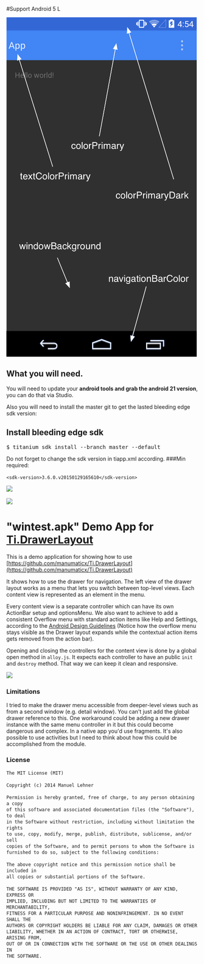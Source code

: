 #Support Android 5 L 

![](ThemeColors.png)

## What you will need.
You will need to update your **android tools and grab the android 21 version**, you can do that via Studio.

Also you will need to install the master git to get the lasted bleeding edge sdk version:
## Install bleeding edge sdk
<pre>$ titanium sdk install --branch master --default</pre>

Do not forget to change the sdk version in tiapp.xml according.
###Min required:

``<sdk-version>3.6.0.v20150129165610</sdk-version>``


![](https://s3.amazonaws.com/f.cl.ly/items/3G2h0B1H2c1h1D2b1x46/Image%202015-02-09%20at%202.46.15%20PM.png)

![](https://s3.amazonaws.com/f.cl.ly/items/2m3F211d0W3o2Z1N0Q47/Image%202015-02-09%20at%202.46.41%20PM.png)




# "wintest.apk" Demo App for [Ti.DrawerLayout](https://github.com/nuno/Ti.DrawerLayout-Demo-Alloy-App/blob/master/wintest.apk)

This is a demo application for showing how to use [https://github.com/manumaticx/Ti.DrawerLayout](https://github.com/manumaticx/Ti.DrawerLayout)

It shows how to use the drawer for navigation. The left view of the drawer layout works as a menu that lets you switch between top-level views. Each content view is represented as an element in the menu.

Every content view is a separate controller which can have its own ActionBar setup and optionsMenu. We also want to achieve to add a consistent Overflow menu with standard action items like Help and Settings, according to the [Android Design Guidelines](http://developer.android.com/design/patterns/navigation-drawer.html) (Notice how the overflow menu stays visible as the Drawer layout expands while the contextual action items gets removed from the action bar).

Opening and closing the controllers for the content view is done by a global open method in `alloy.js`. It expects each controller to have an public `init` and `destroy` method. That way we can keep it clean and responsive.

![](demo.gif)

### Limitations

I tried to make the drawer menu accessible from deeper-level views such as from a second window (e.g. detail window). You can't just add the global drawer reference to this. One workaround could be adding a new drawer instance with the same menu controller in it but this could become dangerous and complex. In a native app you'd use fragments. It's also possible to use activities but I need to think about how this could be accomplished from the module.

### License

    The MIT License (MIT)

    Copyright (c) 2014 Manuel Lehner

    Permission is hereby granted, free of charge, to any person obtaining a copy
    of this software and associated documentation files (the "Software"), to deal
    in the Software without restriction, including without limitation the rights
    to use, copy, modify, merge, publish, distribute, sublicense, and/or sell
    copies of the Software, and to permit persons to whom the Software is
    furnished to do so, subject to the following conditions:

    The above copyright notice and this permission notice shall be included in
    all copies or substantial portions of the Software.

    THE SOFTWARE IS PROVIDED "AS IS", WITHOUT WARRANTY OF ANY KIND, EXPRESS OR
    IMPLIED, INCLUDING BUT NOT LIMITED TO THE WARRANTIES OF MERCHANTABILITY,
    FITNESS FOR A PARTICULAR PURPOSE AND NONINFRINGEMENT. IN NO EVENT SHALL THE
    AUTHORS OR COPYRIGHT HOLDERS BE LIABLE FOR ANY CLAIM, DAMAGES OR OTHER
    LIABILITY, WHETHER IN AN ACTION OF CONTRACT, TORT OR OTHERWISE, ARISING FROM,
    OUT OF OR IN CONNECTION WITH THE SOFTWARE OR THE USE OR OTHER DEALINGS IN
    THE SOFTWARE.
